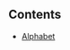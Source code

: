 ## Contents
- [Alphabet](https://github.com/S-ROLL/notebook.language/blob/main/BASIC%20IELTS_29/Listening/alphabet.md)